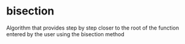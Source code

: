 # bisection
Algorithm that provides step by step closer to the root of the function entered by the user using the bisection method
